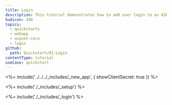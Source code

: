 ```yaml
---
title: Login
description: This tutorial demonstrates how to add user login to an ASP.NET Core 3.x application.
budicon: 448
topics:
  - quickstarts
  - webapp
  - aspnet-core
  - login
github:
  path: Quickstart/01-Login
contentType: tutorial
useCase: quickstart
---
```

<!-- markdownlint-disable MD041 -->

<%= include('../../../_includes/_new_app', { showClientSecret: true }) %>

<%= include('./_includes/_setup') %>

<%= include('./_includes/_login') %>
